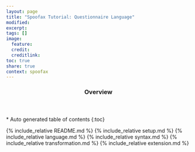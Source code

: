 ```yaml
---
layout: page
title: "Spoofax Tutorial: Questionnaire Language"
modified:
excerpt:
tags: []
image:
  feature: 
  credit:  
  creditlink: 
toc: true
share: true
context: spoofax
---
```


<section id="table-of-contents" class="toc"> 
  <header> <h3>Overview</h3> </header>
  <div id="drawer" markdown="1">
  *  Auto generated table of contents
  {:toc}
  </div>
</section><!-- /#table-of-contents -->

{% include_relative README.md %}
{% include_relative setup.md %}
{% include_relative language.md %}
{% include_relative syntax.md %}
{% include_relative transformation.md %}
{% include_relative extension.md %}

